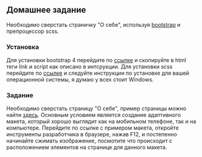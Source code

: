 ## Домашнее задание

Необходимо сверстать страничку "О себе", используя [bootstrap](https://v4-alpha.getbootstrap.com/) и препроцессор scss.

### Установка

Для установки bootstrap 4 перейдите по [ссылке](https://v4-alpha.getbootstrap.com/getting-started/introduction/#quick-start) и скопируйте в html теги link и script как описано в интсрукции.
Для установки scss перейдите по [ссылке](https://sass-lang.com/install) и следуйте инструкции по установке для вашей операционной системы, я думаю у всех стоит Windows.

### Задание

Необходимо сверстать страницу "О себе", пример страницы можно найти [здесь](https://www.w3schools.com/bootstrap/trybs_theme_me_complete.htm). Основным условием является создание адаптивного макета, который хорошо выглядит как на мобильном телефоне, так и на компьютере.
Перейдите по ссылке с примером макета, откройте инструменты разработчика в браузере, нажав F12, и постепенно начинайте сжимать изображение, посмотите что происходит с расположением элементов на странице для данного макета.
